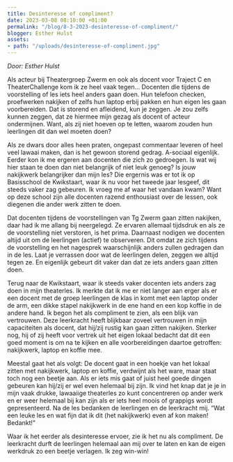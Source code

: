 ```yaml
---
title: Desinteresse of compliment?
date: 2023-03-08 08:10:00 +01:00
permalink: "/blog/8-3-2023-desinteresse-of-compliment/"
blogger: Esther Hulst
assets:
- path: "/uploads/desinteresse-of-compliment.jpg"
---
```


*Door: Esther Hulst*

Als acteur bij Theatergroep Zwerm en ook als docent voor Traject C en TheaterChallenge kom ik ze heel vaak tegen... Docenten die tijdens de voorstelling of les iets heel anders gaan doen. Hun telefoon checken, proefwerken nakijken of zelfs hun laptop erbij pakken en hun eigen les gaan voorbereiden. Dat is storend en afleidend, kun je zeggen. Je zou zelfs kunnen zeggen, dat ze hiermee mijn gezag als docent of acteur ondermijnen. Want, als zij niet hoeven op te letten, waarom zouden hun leerlingen dit dan wel moeten doen? 

Als ze dwars door alles heen praten, ongepast commentaar leveren of heel veel lawaai maken, dan is het gewoon storend gedrag. A-sociaal eigenlijk. Eerder kon ik me ergeren aan docenten die zich zo gedroegen. Is wat wij hier staan te doen dan niet belangrijk of niet leuk genoeg? Is jouw nakijkwerk belangrijker dan mijn les?  Die ergernis was er tot ik op Basisschool de Kwikstaart, waar ik nu voor het tweede jaar lesgeef, dit steeds vaker zag gebeuren. Ik vroeg me af waar het vandaan kwam? Want op deze school zijn alle docenten razend enthousiast over de lessen, ook diegenen die ander werk zitten te doen.

Dat docenten tijdens de voorstellingen van Tg Zwerm gaan zitten nakijken, daar had ik me allang bij neergelegd. Ze ervaren allemaal tijdsdruk en als ze de voorstelling niet verstoren, is het prima. Daarnaast nodigen we docenten altijd uit om de leerlingen (actief) te observeren. Dit omdat ze zich tijdens de voorstelling en het nagesprek waarschijnlijk anders zullen gedragen dan in de les. Laat je verrassen door wat de leerlingen delen, zeggen we altijd tegen ze. En eigenlijk gebeurt dit vaker dan dat ze iets anders gaan zitten doen.

Terug naar de Kwikstaart, waar ik steeds vaker docenten iets anders zag doen in mijn theaterles. Ik merkte dat ik me er niet langer aan erger als er een docent met de groep leerlingen de klas in komt met een laptop onder de arm, een dikke stapel nakijkwerk in de ene hand en een kop koffie in de andere hand. Ik begon het als compliment te zien, als een blijk van vertrouwen. Deze leerkracht heeft blijkbaar zoveel vertrouwen in mijn capaciteiten als docent, dat hij/zij rustig kan gaan zitten nakijken. Sterker nog, hij of zij heeft voor vertrek uit het eigen lokaal bedacht dat dit een goed moment is om na te kijken en alle voorbereidingen daartoe getroffen: nakijkwerk, laptop en koffie mee.

Meestal gaat het als volgt: De docent gaat in een hoekje van het lokaal zitten met nakijkwerk, laptop en koffie, verdwijnt als het ware, maar staat toch nog een beetje aan. Als er iets mis gaat of juist heel goede dingen gebeuren kan hij/zij er wel even helemaal bij zijn. Ik vind het knap dat je je in mijn vaak drukke, lawaaiige theaterles zo kunt concentreren op ander werk en er weer helemaal bij kan zijn als er iets heel moois of grappigs wordt gepresenteerd. Na de les bedanken de leerlingen en de leerkracht mij. “Wat een leuke les en wat fijn dat ik dit (het nakijkwerk) even af kon maken! Bedankt!”

Waar ik het eerder als desinteresse ervoer, zie ik het nu als compliment. De leerkracht durft de leerlingen helemaal aan mij over te laten en kan de eigen werkdruk zo een beetje verlagen. Ik zeg win-win!
